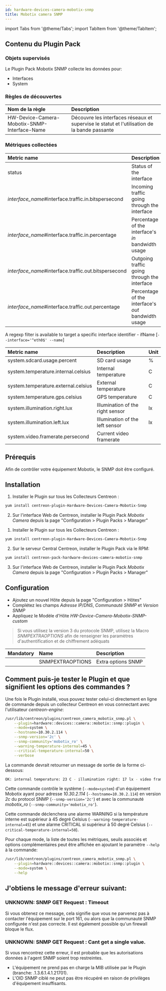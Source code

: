 ```yaml
---
id: hardware-devices-camera-mobotix-snmp
title: Mobotix camera SNMP
---
```

import Tabs from '@theme/Tabs';
import TabItem from '@theme/TabItem';


## Contenu du Plugin Pack

### Objets supervisés

Le Plugin Pack Mobotix SNMP collecte les données pour:
* Interfaces
* System

### Règles de découvertes

<Tabs groupId="sync">
<TabItem value="Services" label="Services">

| Nom de la règle                              | Description                                                                                  |
| :------------------------------------------- | :------------------------------------------------------------------------------------------- |
| HW-Device-Camera-Mobotix-SNMP-Interface-Name | Découvre les interfaces réseaux et supervise le statut et l'utilisation de la bande passante |

</TabItem>
</Tabs>

### Métriques collectées

<Tabs groupId="sync">
<TabItem value="Interfaces" label="Interfaces">

| Metric name                                            | Description                                         | Unit |
| :----------------------------------------------------- | :-------------------------------------------------- | :--- |
| status                                                 | Status of the interface                             |      |
| *interface\_name*\#interface.traffic.in.bitspersecond  | Incoming traffic going through the interface        | b/s  |
| *interface\_name*\#interface.traffic.in.percentage     | Percentage of the interface's *in* bandwidth usage  | %    |
| *interface\_name*\#interface.traffic.out.bitspersecond | Outgoing traffic going through the interface        | b/s  |
| *interface\_name*\#interface.traffic.out.percentage    | Percentage of the interface's *out* bandwidth usage | %    |

A regexp filter is available to target a specific interface identifier - ifName [```--interface='^eth0$' --name```]

</TabItem>
<TabItem value="System" label="System">

| Metric name                         | Description                      | Unit |
| :---------------------------------- | :------------------------------- | :--- |
| system.sdcard.usage.percent         | SD card usage                    | %    |
| system.temperature.internal.celsius | Internal temperature             | C    |
| system.temperature.external.celsius | External temperature             | C    |
| system.temperature.gps.celsius      | GPS temperature                  | C    |
| system.illumination.right.lux       | Illumination of the right sensor | lx   |
| system.illumination.left.lux        | Illumination of the left sensor  | lx   |
| system.video.framerate.persecond    | Current video framerate          |      |

</TabItem>
</Tabs>

## Prérequis

Afin de contrôler votre équipement Mobotix, le SNMP doit être configuré. 

## Installation

<Tabs groupId="sync">
<TabItem value="Online IMP Licence & IT-100 Editions" label="Online IMP Licence & IT-100 Editions">

1. Installer le Plugin sur tous les Collecteurs Centreon :

```bash
yum install centreon-plugin-Hardware-Devices-Camera-Mobotix-Snmp
```

2. Sur l'interface Web de Centreon, installer le Plugin Pack *Mobotix Camera* depuis la page "Configuration > Plugin Packs > Manager"

</TabItem>
<TabItem value="Offline IMP License" label="Offline IMP License">

1. Installer le Plugin sur tous les Collecteurs Centreon :

```bash
yum install centreon-plugin-Hardware-Devices-Camera-Mobotix-Snmp
```

2. Sur le serveur Central Centreon, installer le Plugin Pack via le RPM:

```bash
yum install centreon-pack-hardware-devices-camera-mobotix-snmp
```

3. Sur l'interface Web de Centreon, installer le Plugin Pack *Mobotix Camera* depuis la page "Configuration > Plugin Packs > Manager"

</TabItem>
</Tabs>

## Configuration

* Ajoutez un nouvel Hôte depuis la page "Configuration > Hôtes"
* Complétez les champs *Adresse IP/DNS*, *Communauté SNMP* et *Version SNMP*
* Appliquez le Modèle d'Hôte *HW-Device-Camera-Mobotix-SNMP-custom*

> Si vous utilisez la version 3 du protocole SNMP, utilisez la Macro *SNMPEXTRAOPTIONS* afin de renseigner les paramètres
> d'authentification et de chiffrement adéquats

| Mandatory   | Name                    | Description                       |
| :---------- | :---------------------- | :---------------------------------|
|             | SNMPEXTRAOPTIONS        | Extra options SNMP                |

## Comment puis-je tester le Plugin et que signifient les options des commandes ?

Une fois le Plugin installé, vous pouvez tester celui-ci directement en ligne de commande
depuis un collecteur Centreon en vous connectant avec l'utilisateur *centreon-engine*:

```bash
/usr/lib/centreon/plugins/centreon_camera_mobotix_snmp.pl \
    --plugin=hardware::devices::camera::mobotix::snmp::plugin \
    --mode=system \
    --hostname=10.30.2.114 \
    --snmp-version='2c' \
    --snmp-community='mobotix_ro' \
    --warning-temperature-internal=45 \
    --critical-temperature-internal=50 \
    --verbose
```

La commande devrait retourner un message de sortie de la forme ci-dessous:

```bash
OK: internal temperature: 23 C - illumination right: 17 lx - video framerate: 2 fps | 'system.temperature.internal.celsius'=23C;0:45;0:50;; 'system.illumination.right.lux'=17lx;;;; 'system.video.framerate.persecond'=2fps;;;;
```

Cette commande contrôle le système (```--mode=system```) d'un équipement Mobotix ayant pour adresse *10.30.2.114* (```--hostname=10.30.2.114```) 
en version *2c* du protocol SNMP (```--snmp-version='2c'```) et avec la communauté *mobotix_ro* (```--snmp-community='mobotix_ro'```).

Cette commande déclenchera une alarme WARNING si la température interne est supérieur à 45 degré Celsius (```--warning-temperature-internal=45```)
et une alarme CRITICAL si supérieur à 50 degré Celsius (```--critical-temperature-internal=50```).

Pour chaque mode, la liste de toutes les métriques, seuils associés et options complémentaires peut être affichée
en ajoutant le paramètre ```--help``` à la commande:

```bash
/usr/lib/centreon/plugins/centreon_camera_mobotix_snmp.pl \
    --plugin=hardware::devices::camera::mobotix::snmp::plugin \
    --mode=system \
    --help
```

## J'obtiens le message d'erreur suivant:

### UNKNOWN: SNMP GET Request : Timeout

Si vous obtenez ce message, cela signifie que vous ne parvenez pas à contacter l'équipement sur le port 161, 
ou alors que la communauté SNMP configurée n'est pas correcte. 
Il est également possible qu'un firewall bloque le flux.

### UNKNOWN: SNMP GET Request : Cant get a single value.

Si vous rencontrez cette erreur, il est probable que les autorisations données à l'agent SNMP soient trop restreintes. 
 * L'équipement ne prend pas en charge la MIB utilisée par le Plugin (branche: .1.3.6.1.4.1.21701).
 * L'OID SNMP ciblé ne peut pas être récupéré en raison de privilèges d'équipement insuffisants.
